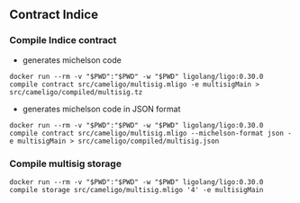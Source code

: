## Contract Indice

### Compile Indice contract 
- generates michelson code 
```
docker run --rm -v "$PWD":"$PWD" -w "$PWD" ligolang/ligo:0.30.0 compile contract src/cameligo/multisig.mligo -e multisigMain > src/cameligo/compiled/multisig.tz
```
- generates michelson code in JSON format
```
docker run --rm -v "$PWD":"$PWD" -w "$PWD" ligolang/ligo:0.30.0 compile contract src/cameligo/multisig.mligo --michelson-format json -e multisigMain > src/cameligo/compiled/multisig.json
```

### Compile multisig storage
```
docker run --rm -v "$PWD":"$PWD" -w "$PWD" ligolang/ligo:0.30.0 compile storage src/cameligo/multisig.mligo '4' -e multisigMain
```
